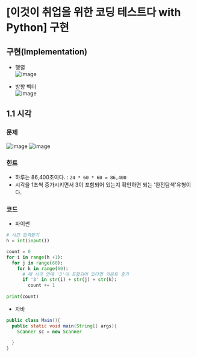 # [이것이 취업을 위한 코딩 테스트다 with Python] 구현

## 구현(Implementation)
- 행렬 <br>
![image](https://user-images.githubusercontent.com/66978721/102961725-6460b580-4528-11eb-9569-4713447e051a.png)

- 방향 벡터 <br>
![image](https://user-images.githubusercontent.com/66978721/102961941-04b6da00-4529-11eb-90a2-b12fbc730c28.png)


## 1.1 시각

### 문제
![image](https://user-images.githubusercontent.com/66978721/102960533-7db43280-4525-11eb-8151-c3f2dc28da52.png)
![image](https://user-images.githubusercontent.com/66978721/102960655-bfdd7400-4525-11eb-8eb1-7978d79de2b6.png)

### 힌트
- 하루는 86,400초이다. : `24 * 60 * 60 = 86,400`
- 시각을 1초씩 증가시키면서 3이 포함되어 있는지 확인하면 되는 '완전탐색'유형이다.

### 코드 

- 파이썬

```python
# 시간 입력받기
h = int(input())

count = 0
for i in range(h +1):
  for j in range(60):
    for k in range(60):
      # 매 시각 안에 '3'이 포함되어 있다면 카운트 증가
      if '3' in str(i) + str(j) + str(k):
        count += 1
        
print(count)
```


- 자바

```java
public class Main(){
  public static void main(String[] args){
    Scanner sc = new Scanner
  
  }
}
```
